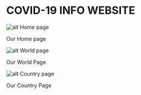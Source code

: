 # COVID-19 INFO WEBSITE

![alt Home page](https://github.com/thinking-tomorrow/Covid19/blob/master/images/home.jpg?raw=true)

Our Home page

![alt World page](https://github.com/thinking-tomorrow/Covid19/blob/master/images/world.jpg?raw=true)

Our World Page

![alt Country page](https://github.com/thinking-tomorrow/Covid19/blob/master/images/country.jpg?raw=true)

Our Country Page
